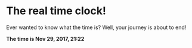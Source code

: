 # The real time clock!

Ever wanted to know what the time is? Well, your journey is about to end!

**The time is Nov 29, 2017, 21:22**